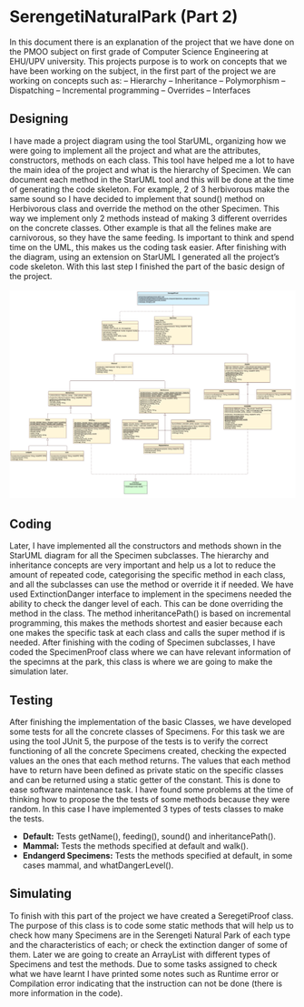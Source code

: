 # SerengetiNaturalPark (Part 2)
In this document there is an explanation of the project that we have done on the PMOO subject on first grade of Computer Science Engineering at EHU/UPV university.
This projects purpose is to work on concepts that we have been working on the subject, in the first part of the project we are working on concepts such as:
– Hierarchy
– Inheritance
– Polymorphism
– Dispatching
– Incremental programming – Overrides
– Interfaces

## Designing
I have made a project diagram using the tool StarUML, organizing how we were going to implement all the project and what are the attributes, constructors, methods on each class. This tool have helped me a lot to have the main idea of the project and what is the hierarchy of Specimen. We can document each method in the StarUML tool and this will be done at the time of generating the code skeleton.
For example, 2 of 3 herbivorous make the same sound so I have decided to implement that sound() method on Herbivorous class and override the method on the other Specimen. This way we implement only 2 methods instead of making 3 different overrides on the concrete classes.
Other example is that all the felines make are carnivorous, so they have the same feeding. Is important to think and spend time on the UML, this makes us the coding task easier.
After finishing with the diagram, using an extension on StarUML I generated all the project’s code skeleton. With this last step I finished the part of the basic design of the project.
<br/><br/>
![Project Diagram](https://github.com/iyan22/Serengeti-Natural-Park-Part-2/blob/master/uml/Classes%20diagram.jpg)


## Coding
Later, I have implemented all the constructors and methods shown in the StarUML diagram for all the Specimen subclasses.
The hierarchy and inheritance concepts are very important and help us a lot to reduce the amount of repeated code, categorising the specific method in each class, and all the subclasses can use the method or override it if needed.
We have used ExtinctionDanger interface to implement in the specimens needed the ability to check the danger level of each. This can be done overriding the method in the class.
The method inheritancePath() is based on incremental programming, this makes the methods shortest and easier because each one makes the specific task at each class and calls the super method if is needed.
After finishing with the coding of Specimen subclasses, I have coded the SpecimenProof class where we can have relevant information of the specimns at the park, this class is where we are going to make the simulation later.



## Testing
After finishing the implementation of the basic Classes, we have developed some tests for all the concrete classes of Specimens. For this task we are using the tool JUnit 5, the purpose of the tests is to verify the correct functioning of all the concrete Specimens created, checking the expected values an the ones that each method returns.
The values that each method have to return have been defined as private static on the specific classes and can be returned using a static getter of the constant. This is done to ease software maintenance task.
I have found some problems at the time of thinking how to propose the the tests of some methods because they were random. In this case
I have implemented 3 types of tests classes to make the tests.
- **Default:** Tests getName(), feeding(), sound() and inheritancePath().
- **Mammal:** Tests the methods specified at default and walk().
- **Endangerd Specimens:** Tests the methods specified at default, in some cases mammal, and whatDangerLevel().

## Simulating
To finish with this part of the project we have created a SeregetiProof class. The purpose of this class is to code some static methods that will help us to check how many Specimens are in the Serengeti Natural Park of each type and the characteristics of each; or check the extinction danger of some of them. Later we are going to create an ArrayList with different types of Specimens and test the methods. Due to some tasks assigned to check what we have learnt I have printed some notes such as Runtime error or Compilation error indicating that the instruction can not be done (there is more information in the code).
